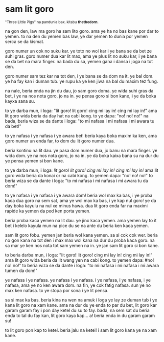 # sam lit goro

<small>"Three Little Pigs" na pandunia bax. kitabu **thethedorn**.</small>

na gon den, law ma goro ha sam lito goro. ama ye ha no bas kane por dar to yemen. to na den du yemen bas law, ye dar yemen to dunia por yemen serca se da kismat.

goro numer un cok no suku kar. ye toto no wol kar i ye bana se da bet ze suhi gras. goro numer dua kar lit max, ama ye plus lit no suku kar, i ye bana se da bet na mara finger. na bada du sa, yemen gana i dansa i joga na tot den.

goro numer sam tez kar na tot den, i ye bana se da dom na it. ye bal dom. ye ha fay kan i duman tub. ye rupu ka ye ken jiwa na bal du maxim tez fung.

na nale, beria enda na jin du dau, jo sam goro doma. ye wida suhi gras da bet, i ye na nos nota goro, jo na in. ye pensa goro si bon kane, i ye da boka kayxa sana su.

to ye darba mun, i loga: "lit goro! lit goro! cing mi lay in! cing mi lay in!" ama lit goro wida beria da day hat na cabi kong. to ye dapa: "no! no! no!" na bada, beria wiza se da dante i loga: "to mi nafasa i mi nafasa i mi awara tu da bet!"

to ye nafasa i ye nafasa i ye awara bet! beria kaya boka maxim ka ken, ama goro numer un enda far, to dom du lit goro numer dua.

beria kontinu na lit dau. ye pasa dom numer dua, jo banu na mara finger. ye wida dom. ye na nos nota goro, jo na in. ye da boka kaixa bana su na dur du ye pensa yemen si bon kane.

to ye darba mun, i loga: _lit goro! lit goro! cing mi lay in! cing mi lay in!_ ama lit goro wida beria da konai or na cabi kong. to yemen dapa: "no! no! no!" to beria wiza se da dante i loga: "to mi nafasa i mi nafasa i mi awara tu da dom!"

to ye nafasa i ye nafasa i ye awara dom! beria wol max ka bas, i ye proba kaca dua goro na sem sat, ama ye wol max ka bas, i ye kap nul goro! ye da day boka kayulu na nul xe minus hawa. dua lit goro enda far na maximi rapide ka yemen da ped ken porta yemen.

beria proba kaca yemen na lit dau. ye jino kaca yemen. ama yemen lay to it bet i kelelo kayula mun na pice du se na ante du beria ken kaca yemen.

sam lit goro fobu. yemen jan beria wol kana yemen. sa si cok cok wer. beria no gon kana na tot den i max max wol kana na dur du proba kaca goro. na sa mar ye ken nos nota tot sam yemen na in. ye jan sam lit goro si bon kane.

to beria darba mun, i loga: "lit goro! lit goro! cing mi lay in! cing mi lay in!" ama lit goro wida beria da lit wang yen na cabi kong. to yemen dapa: #no! no! no!" to beria wiza se da dante i loga: "to mi nafasa i mi nafasa i mi awara tumen da dom!"

ye nafasa i ye nafasa. ye nafasa i ye nafasa. i ye nafasa, i ye nafasa, i ye nafasa, ama ye no ken awara dom. na fin, ye cok fatig nafasa. sun ye no max ken nafasa. to ye stopa por sona i ye lit pensa.

sa si max ka bas. beria kina na wen na amuk i loga ye lay ze duman tub i ye kana lit goro na xam kane. ama na dur du ye enda to par du bet, lit goro kar garam garam fay i pon day ketel du su to fay. bada, na sem sat du beria enda to tal du fay kan, lit goro kaya kap... a! beria enda in du garam garam su!

to lit goro pon kap to ketel. beria jalu na ketel! i sam lit goro kana ye na xam kane.


